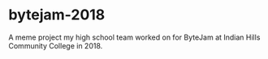 # bytejam-2018
A meme project my high school team worked on for ByteJam at Indian Hills Community College in 2018.
